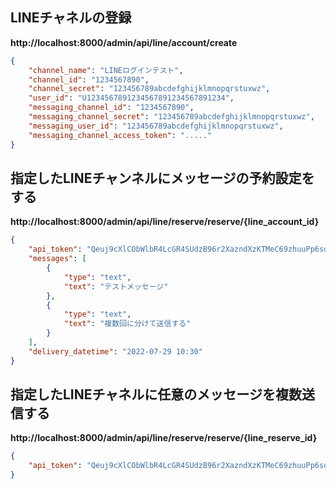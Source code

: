
## LINEチャネルの登録

**http://localhost:8000/admin/api/line/account/create**

```post.json
{
    "channel_name": "LINEログインテスト",
    "channel_id": "1234567890",
    "channel_secret": "123456789abcdefghijklmnopqrstuxwz",
    "user_id": "U1234567891234567891234567891234",
    "messaging_channel_id": "1234567890",
    "messaging_channel_secret": "123456789abcdefghijklmnopqrstuxwz",
    "messaging_user_id": "123456789abcdefghijklmnopqrstuxwz",
    "messaging_channel_access_token": "....."
}
```
## 指定したLINEチャンネルにメッセージの予約設定をする

**http://localhost:8000/admin/api/line/reserve/reserve/{line_account_id}**

```post.json
{
    "api_token": "Qeuj9cXlCObWlbR4LcGR4SUdzB96r2XazndXzKTMeC69zhuuPp6soxIPdOttJwMEhnV81qs5PAvJtuX_tgtyJEkkblsLMFH2",
    "messages": [
        {
            "type": "text",
            "text": "テストメッセージ"
        },
        {
            "type": "text",
            "text": "複数回に分けて送信する"
        }
    ],
    "delivery_datetime": "2022-07-29 10:30"
}
```

## 指定したLINEチャネルに任意のメッセージを複数送信する

**http://localhost:8000/admin/api/line/reserve/reserve/{line_reserve_id}**

```post.json
{
    "api_token": "Qeuj9cXlCObWlbR4LcGR4SUdzB96r2XazndXzKTMeC69zhuuPp6soxIPdOttJwMEhnV81qs5PAvJtuX_tgtyJEkkblsLMFH2"
}
```
